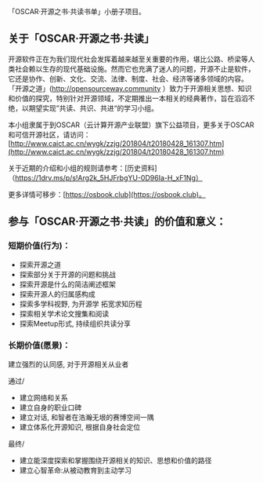 
「OSCAR·开源之书·共读书单」小册子项目。

## 关于「OSCAR·开源之书·共读」

开源软件正在为我们现代社会发挥着越来越至关重要的作用，堪比公路、桥梁等人类社会赖以生存的现代基础设施。然而它也充满了迷人的问题，开源不止是软件，它还是协作、创新、文化、交流、法律、制度、社会、经济等诸多领域的内容。「开源之道」(http://opensourceway.community ）致力于开源相关思想、知识和价值的探究，特别针对开源领域，不定期推出一本相关的经典著作，旨在滔滔不绝，以期望实现”共读、共识、共进“的学习小组。

本小组隶属于到OSCAR（云计算开源产业联盟）旗下公益项目，更多关于OSCAR和可信开源社区，请访问：[http://www.caict.ac.cn/wygk/zzjg/201804/t20180428_161307.htm](http://www.caict.ac.cn/wygk/zzjg/201804/t20180428_161307.htm)


关于近期的介绍和小组的规则请参考：[历史资料]（https://1drv.ms/p/s!Arg2k_5HJFrbgYU-0D96Ia-H_xF1Ng）

更多详情可移步：[https://osbook.club](https://osbook.club)。

## 参与「OSCAR·开源之书·共读」的价值和意义：

### 短期价值(行为)：

* 探索开源之道
* 探索部分关于开源的问题和挑战
* 探索开源是什么的简洁阐述框架
* 探索开源人的归属感构成
* 探索多学科视野, 为开源学 拓宽求知历程
* 探索相关学术论文搜集和阅读
* 探索Meetup形式, 持续组织共读分享

### 长期价值(愿景)：

建立强烈的认同感, 对于开源相关从业者

通过/
* 	建立网络和关系
* 	建立自身的职业口碑
* 	建立对话, 和智者在浩瀚无垠的赛博空间一隅
* 	建立体系化开源知识, 根据自身社会定位

最终/

* 建立能深度探索和掌握围绕开源相关的知识、思想和价值的路径
* 建立心智革命:从被动教育到主动学习
